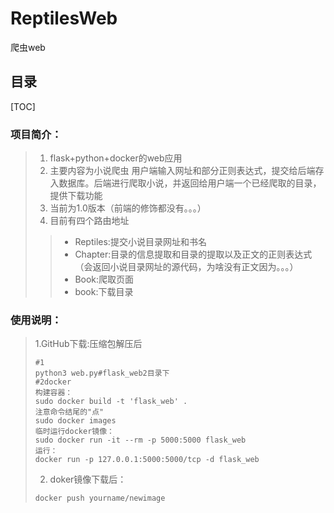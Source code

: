 # ReptilesWeb
爬虫web
## 目录
[TOC]
### 项目简介：
>1. flask+python+docker的web应用
>2. 主要内容为小说爬虫
>用户端输入网址和部分正则表达式，提交给后端存入数据库。后端进行爬取小说，并返回给用户端一个已经爬取的目录，提供下载功能
>3. 当前为1.0版本（前端的修饰都没有。。。）
>4. 目前有四个路由地址
>> + Reptiles:提交小说目录网址和书名
>> + Chapter:目录的信息提取和目录的提取以及正文的正则表达式（会返回小说目录网址的源代码，为啥没有正文因为。。。）
>> + Book:爬取页面
>> + book:下载目录
### 使用说明：
>  1.GitHub下载:压缩包解压后
>```
>#1
>python3 web.py#flask_web2目录下
>#2docker
>构建容器：
>sudo docker build -t 'flask_web' .
>注意命令结尾的"点"
>sudo docker images
>临时运行docker镜像：
>sudo docker run -it --rm -p 5000:5000 flask_web
>运行：
>docker run -p 127.0.0.1:5000:5000/tcp -d flask_web
>```
>2. doker镜像下载后：
>```
>docker push yourname/newimage
>```

